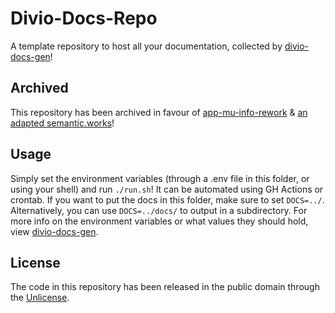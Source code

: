 # Divio-Docs-Repo
A template repository to host all your documentation, collected by [divio-docs-gen](https://github.com/Denperidge-Redpencil/divio-docs-gen)!

## Archived
This repository has been archived in favour of [app-mu-info-rework](https://github.com/Denperidge-Redpencil/app-mu-info) & [an adapted semantic.works](https://github.com/Denperidge-Redpencil/semantic.works)!

## Usage
Simply set the environment variables (through a .env file in this folder, or using your shell) and run `./run.sh`! It can be automated using GH Actions or crontab.
If you want to put the docs in this folder, make sure to set `DOCS=../`. Alternatively, you can use `DOCS=../docs/` to output in a subdirectory. 
For more info on the environment variables or what values they should hold, view [divio-docs-gen](https://github.com/Denperidge-Redpencil/divio-docs-gen).

## License
The code in this repository has been released in the public domain through the [Unlicense](LICENSE).
